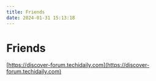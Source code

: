 ```yaml
---
title: Friends
date: 2024-01-31 15:13:18
---
```


# Friends

[https://discover-forum.techidaily.com](https://discover-forum.techidaily.com)